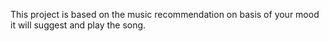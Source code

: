 This project is based on the music recommendation on basis of your mood it will suggest and play the song.
